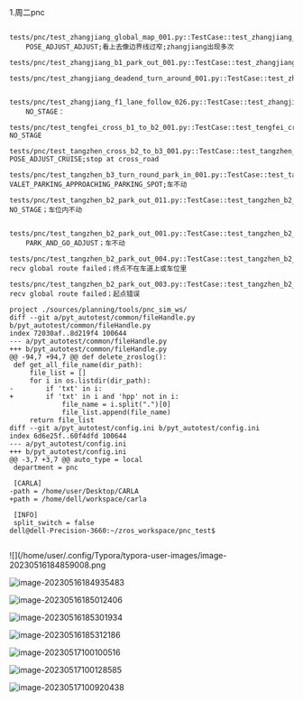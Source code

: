 1.周二pnc

```
	tests/pnc/test_zhangjiang_global_map_001.py::TestCase::test_zhangjiang_global_map_001
	POSE_ADJUST_ADJUST;看上去像边界线过窄;zhangjiang出现多次
	tests/pnc/test_zhangjiang_b1_park_out_001.py::TestCase::test_zhangjiang_b1_park_out_001
					    tests/pnc/test_zhangjiang_deadend_turn_around_001.py::TestCase::test_zhangjiang_deadend_turn_around_001
```

```
	tests/pnc/test_zhangjiang_f1_lane_follow_026.py::TestCase::test_zhangjiang_f1_lane_follow_026
	NO_STAGE：
```

```
tests/pnc/test_tengfei_cross_b1_to_b2_001.py::TestCase::test_tengfei_cross_b1_to_b2_001
NO_STAGE
```

```
tests/pnc/test_tangzhen_cross_b2_to_b3_001.py::TestCase::test_tangzhen_cross_b2_to_b3_001
POSE_ADJUST_CRUISE;stop at cross_road
```

```
tests/pnc/test_tangzhen_b3_turn_round_park_in_001.py::TestCase::test_tangzhen_b3_turn_round_park_in_001
VALET_PARKING_APPROACHING_PARKING_SPOT;车不动
```

```
tests/pnc/test_tangzhen_b2_park_out_011.py::TestCase::test_tangzhen_b2_park_out_011
NO_STAGE；车位内不动
```

```
	tests/pnc/test_tangzhen_b2_park_out_001.py::TestCase::test_tangzhen_b2_park_out_001
	PARK_AND_GO_ADJUST；车不动
```

```
tests/pnc/test_tangzhen_b2_park_out_004.py::TestCase::test_tangzhen_b2_park_out_004
recv global route failed；终点不在车道上或车位里
```

```
tests/pnc/test_tangzhen_b2_park_out_003.py::TestCase::test_tangzhen_b2_park_out_003
recv global route failed；起点错误
```





```
project ./sources/planning/tools/pnc_sim_ws/
diff --git a/pyt_autotest/common/fileHandle.py b/pyt_autotest/common/fileHandle.py
index 72030af..8d219f4 100644
--- a/pyt_autotest/common/fileHandle.py
+++ b/pyt_autotest/common/fileHandle.py
@@ -94,7 +94,7 @@ def delete_zroslog():
 def get_all_file_name(dir_path):
     file_list = []
     for i in os.listdir(dir_path):
-        if 'txt' in i:
+        if 'txt' in i and 'hpp' not in i:
             file_name = i.split(".")[0]
             file_list.append(file_name)
     return file_list
diff --git a/pyt_autotest/config.ini b/pyt_autotest/config.ini
index 6d6e25f..60f4dfd 100644
--- a/pyt_autotest/config.ini
+++ b/pyt_autotest/config.ini
@@ -3,7 +3,7 @@ auto_type = local
 department = pnc
 
 [CARLA]
-path = /home/user/Desktop/CARLA
+path = /home/dell/workspace/carla
 
 [INFO]
 split_switch = false
dell@dell-Precision-3660:~/zros_workspace/pnc_test$ 


```

![](/home/user/.config/Typora/typora-user-images/image-20230516184859008.png

![image-20230516184935483](/home/user/.config/Typora/typora-user-images/image-20230516184935483.png)



![image-20230516185012406](/home/user/.config/Typora/typora-user-images/image-20230516185012406.png)

















![image-20230516185301934](/home/user/.config/Typora/typora-user-images/image-20230516185301934.png)





![image-20230516185312186](/home/user/.config/Typora/typora-user-images/image-20230516185312186.png)







![image-20230517100100516](/home/user/.config/Typora/typora-user-images/image-20230517100100516.png)

![image-20230517100128585](/home/user/.config/Typora/typora-user-images/image-20230517100128585.png)

![image-20230517100920438](/home/user/.config/Typora/typora-user-images/image-20230517100920438.png)
